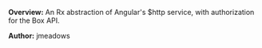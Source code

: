 **Overview:** An Rx abstraction of Angular's $http service, with authorization for the Box API.

**Author:** jmeadows

